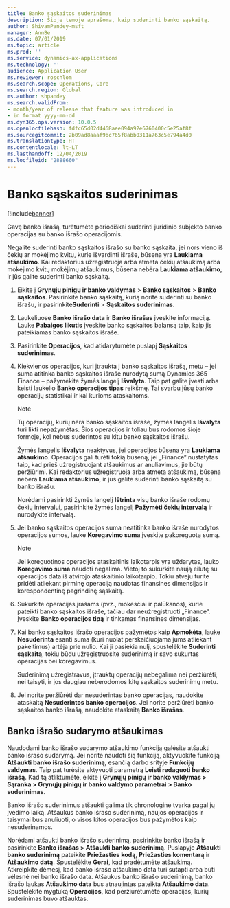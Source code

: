 ```yaml
---
title: Banko sąskaitos suderinimas
description: Šioje temoje aprašoma, kaip suderinti banko sąskaitą.
author: ShivamPandey-msft
manager: AnnBe
ms.date: 07/01/2019
ms.topic: article
ms.prod: ''
ms.service: dynamics-ax-applications
ms.technology: ''
audience: Application User
ms.reviewer: roschlom
ms.search.scope: Operations, Core
ms.search.region: Global
ms.author: shpandey
ms.search.validFrom:
- month/year of release that feature was introduced in
- in format yyyy-mm-dd
ms.dyn365.ops.version: 10.0.5
ms.openlocfilehash: fdfc65d02d4468aee094a92e6760400c5e25af8f
ms.sourcegitcommit: 2b09ad8aaaf9bc765f8abb0311a763c5e794a4d0
ms.translationtype: HT
ms.contentlocale: lt-LT
ms.lasthandoff: 12/04/2019
ms.locfileid: "2888660"
---
```

# <a name="reconcile-a-bank-account"></a>Banko sąskaitos suderinimas

[!include[banner](../includes/banner.md)]

Gavę banko išrašą, turėtumėte periodiškai suderinti juridinio subjekto banko operacijas su banko išrašo operacijomis.

Negalite suderinti banko sąskaitos išrašo su banko sąskaita, jei nors vieno iš čekių ar mokėjimo kvitų, kurie išvardinti išraše, būsena yra **Laukiama atšaukimo**. Kai redaktorius užregistruoja arba atmeta čekių atšaukimą arba mokėjimo kvitų mokėjimų atšaukimus, būsena nebėra **Laukiama atšaukimo**, ir jūs galite suderinti banko sąskaitą.

1.  Eikite į  **Grynųjų pinigų ir banko valdymas** \> **Banko sąskaitos** \> **Banko sąskaitos**. Pasirinkite banko sąskaitą, kurią norite suderinti su banko išrašu, ir pasirinkite**Suderinti** > **Sąskaitos suderinimas**.

2.  Laukeliuose **Banko išrašo data** ir **Banko išrašas** įveskite informaciją. Lauke **Pabaigos likutis** įveskite banko sąskaitos balansą taip, kaip jis pateikiamas banko sąskaitos išraše.

3.  Pasirinkite **Operacijos**, kad atidarytumėte puslapį **Sąskaitos suderinimas**.

4.  Kiekvienos operacijos, kuri įtraukta į banko sąskaitos išrašą, metu – jei  suma atitinka banko sąskaitos išraše nurodytą sumą Dynamics 365 Finance – pažymėkite žymės langelį **Išvalyta**. Taip pat galite įvesti arba keisti laukelio **Banko operacijos tipas** reikšmę. Tai svarbu jūsų banko operacijų statistikai ir kai kurioms ataskaitoms.
    

    > [!NOTE]
    > <P>Tų operacijų, kurių nėra banko sąskaitos išraše, žymės langelis <STRONG>Išvalyta</STRONG> turi likti nepažymėtas. Šios operacijos ir toliau bus rodomos šioje formoje, kol nebus suderintos su kitu banko sąskaitos išrašu.</P>
    > <P>Žymės langelis <STRONG>Išvalyta</STRONG> neaktyvus, jei operacijos būsena yra <STRONG>Laukiama atšaukimo</STRONG>. Operacijos gali turėti tokią būseną, jei „Finance“ nustatytas taip, kad prieš užregistruojant atšaukimus ar anuliavimus, jie būtų peržiūrimi. Kai redaktorius užregistruoja arba atmeta atšaukimą, būsena nebėra <STRONG>Laukiama atšaukimo</STRONG>, ir jūs galite suderinti banko sąskaitą su banko išrašu.</P>

    
    Norėdami pasirinkti žymės langelį **Ištrinta** visų banko išraše rodomų čekių intervalui, pasirinkite žymės langelį **Pažymėti čekių intervalą** ir nurodykite intervalą.

5.  Jei banko sąskaitos operacijos suma neatitinka banko išraše nurodytos operacijos sumos, lauke **Koregavimo suma** įveskite pakoreguotą sumą.
    

    > [!NOTE]
    > <P>Jei koreguotinos operacijos ataskaitinis laikotarpis yra uždarytas, lauko <STRONG>Koregavimo suma</STRONG> naudoti negalima. Vietoj to sukurkite naują eilutę su operacijos data iš atvirojo ataskaitinio laikotarpio. Tokiu atveju turite pridėti atliekant pirminę operaciją naudotas finansines dimensijas ir korespondentinę pagrindinę sąskaitą.</P>



6.  Sukurkite operacijas įrašams (pvz., mokesčiai ir palūkanos), kurie pateikti banko sąskaitos išraše, tačiau dar neužregistruoti „Finance“. Įveskite **Banko operacijos tipą** ir tinkamas finansines dimensijas.

7.  Kai banko sąskaitos išrašo operacijos pažymėtos kaip **Apmokėta**, lauke **Nesuderinta** esanti suma (kuri nuolat perskaičiuojama jums atliekant pakeitimus) artėja prie nulio. Kai ji pasiekia nulį, spustelėkite **Suderinti sąskaitą**, tokiu būdu užregistruosite suderinimą ir savo sukurtas operacijas bei koregavimus.
    
    Suderinimą užregistravus, įtrauktų operacijų nebegalima nei peržiūrėti, nei taisyti, ir jos daugiau neberodomos kitų sąskaitos suderinimų metu.

8.  Jei norite peržiūrėti dar nesuderintas banko operacijas, naudokite ataskaitą **Nesuderintos banko operacijos**. Jei norite peržiūrėti banko sąskaitos banko išrašą, naudokite ataskaitą **Banko išrašas**.

## <a name="cancel-bank-statement-reconciliation"></a>Banko išrašo sudarymo atšaukimas 

Naudodami banko išrašo sudarymo atšaukimo funkciją galėsite atšaukti banko išrašo sudarymą. Jei norite naudoti šią funkciją, aktyvuokite funkciją **Atšaukti banko išrašo suderinimą**, esančią darbo srityje **Funkcijų valdymas**. Taip pat turėsite aktyvuoti parametrą **Leisti redaguoti banko išrašą**. Kad tą atliktumėte, eikite į **Grynųjų pinigų ir banko valdymas > Sąranka > Grynųjų pinigų ir banko valdymo parametrai > Banko suderinimas**.
 
Banko išrašo suderinimus atšaukti galima tik chronologine tvarka pagal jų įvedimo laiką. Atšaukus banko išrašo suderinimą, naujos operacijos ir taisymai bus anuliuoti, o visos kitos operacijos bus pažymėtos kaip nesuderinamos.
 
Norėdami atšaukti banko išrašo suderinimą, pasirinkite banko išrašą ir pasirinkite **Banko išrašas > Atšaukti banko suderinimą**. Puslapyje **Atšaukti banko suderinimą** pateikite **Priežasties kodą**, **Priežasties komentarą** ir **Atšaukimo datą**. Spustelėkite **Gerai**, kad pradėtumėte atšaukimą. Atkreipkite dėmesį, kad banko išrašo atšaukimo data turi sutapti arba būti vėlesnė nei banko išrašo data. Atšaukus banko išrašo suderinimą, banko išrašo laukas **Atšaukimo data** bus atnaujintas pateikta **Atšaukimo data**. Spustelėkite mygtuką **Operacijos**, kad peržiūrėtumėte operacijas, kurių suderinimas buvo atšauktas.
